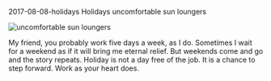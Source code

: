 2017-08-08-holidays
Holidays
uncomfortable sun loungers

![uncomfortable sun loungers](/posts/2017-08-08-holidays.jpg)

My friend, you probably work five days a week, as I do. Sometimes I wait for a weekend as if it will bring me eternal relief. But weekends come and go and the story repeats. Holiday is not a day free of the job. It is a chance to step forward. Work as your heart does.